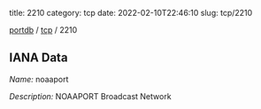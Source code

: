 title: 2210
category: tcp
date: 2022-02-10T22:46:10
slug: tcp/2210

[portdb](/) / [tcp](/category/tcp.html) / 2210


## IANA Data

_Name:_ noaaport

_Description:_ NOAAPORT Broadcast Network

